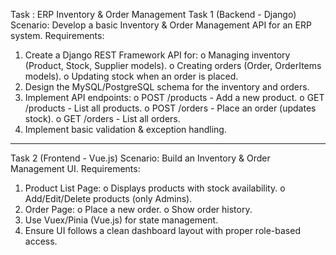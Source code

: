 Task : ERP Inventory & Order Management
Task 1 (Backend - Django)
Scenario:
Develop a basic Inventory & Order Management API for an ERP system.
Requirements:
1.	Create a Django REST Framework API for: 
o	Managing inventory (Product, Stock, Supplier models).
o	Creating orders (Order, OrderItems models).
o	Updating stock when an order is placed.
2.	Design the MySQL/PostgreSQL schema for the inventory and orders.
3.	Implement API endpoints: 
o	POST /products - Add a new product.
o	GET /products - List all products.
o	POST /orders - Place an order (updates stock).
o	GET /orders - List all orders.
4.	Implement basic validation & exception handling.
________________________________________
Task 2 (Frontend - Vue.js)
Scenario:
Build an Inventory & Order Management UI.
Requirements:
1.	Product List Page: 
o	Displays products with stock availability.
o	Add/Edit/Delete products (only Admins).
2.	Order Page: 
o	Place a new order.
o	Show order history.
3.	Use Vuex/Pinia (Vue.js) for state management.
4.	Ensure UI follows a clean dashboard layout with proper role-based access.
